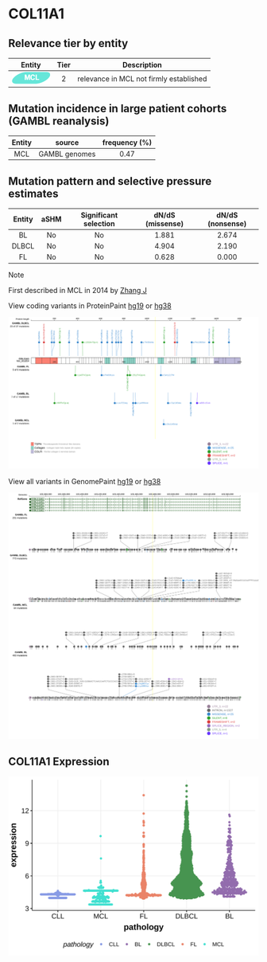 # COL11A1

## Relevance tier by entity

|Entity|Tier|Description                            |
|:------:|:----:|---------------------------------------|
|![MCL](images/icons/MCL_tier2.png)   |2   |relevance in MCL not firmly established|

## Mutation incidence in large patient cohorts (GAMBL reanalysis)

|Entity|source       |frequency (%)|
|:------:|:-------------:|:-------------:|
|MCL   |GAMBL genomes|0.47         |

## Mutation pattern and selective pressure estimates

|Entity|aSHM|Significant selection|dN/dS (missense)|dN/dS (nonsense)|
|:------:|:----:|:---------------------:|:----------------:|:----------------:|
|BL    |No  |No                   |1.881           |2.674           |
|DLBCL |No  |No                   |4.904           |2.190           |
|FL    |No  |No                   |0.628           |0.000           |


> [!NOTE]
> First described in MCL in 2014 by [Zhang J](https://pubmed.ncbi.nlm.nih.gov/24682267)


View coding variants in ProteinPaint [hg19](https://morinlab.github.io/LLMPP/GAMBL/COL11A1_protein.html)  or [hg38](https://morinlab.github.io/LLMPP/GAMBL/COL11A1_protein_hg38.html)

![image](images/proteinpaint/COL11A1_NM_001854.svg)

View all variants in GenomePaint [hg19](https://morinlab.github.io/LLMPP/GAMBL/COL11A1.html)  or [hg38](https://morinlab.github.io/LLMPP/GAMBL/COL11A1_hg38.html)

![image](images/proteinpaint/COL11A1.svg)
## COL11A1 Expression
![image](images/gene_expression/COL11A1_by_pathology.svg)
<!-- ORIGIN: zhangGenomicLandscapeMantle2014 -->
<!-- MCL: zhangGenomicLandscapeMantle2014 -->
